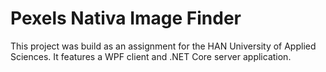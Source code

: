 # Pexels Nativa Image Finder
This project was build as an assignment for the HAN University of Applied Sciences.
It features a WPF client and .NET Core server application.

